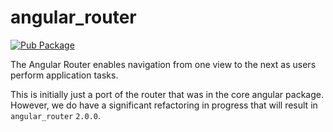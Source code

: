 # angular_router
<!-- Badges -->

[![Pub Package](https://img.shields.io/pub/v/angular_router.svg)](https://pub.dartlang.org/packages/angular_router)

The Angular Router enables navigation from one view to the next as users perform
application tasks.

This is initially just a port of the router that was in the core angular
package. However, we do have a significant refactoring in progress that will
result in `angular_router` `2.0.0`.
